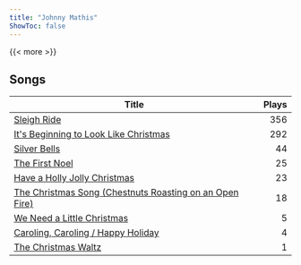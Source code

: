 ```yaml
---
title: "Johnny Mathis"
ShowToc: false
---
```


{{< more >}}

## Songs
Title | Plays 
----- | -----: 
[Sleigh Ride](/songs/sleigh-ride) | 356
[It's Beginning to Look Like Christmas](/songs/its-beginning-to-look-like-christmas) | 292
[Silver Bells](/songs/silver-bells) | 44
[The First Noel](/songs/the-first-noel) | 25
[Have a Holly Jolly Christmas](/songs/have-a-holly-jolly-christmas) | 23
[The Christmas Song (Chestnuts Roasting on an Open Fire)](/songs/the-christmas-song-chestnuts-roasting-on-an-open-fire) | 18
[We Need a Little Christmas](/songs/we-need-a-little-christmas) | 5
[Caroling, Caroling / Happy Holiday](/songs/caroling-caroling-happy-holiday) | 4
[The Christmas Waltz](/songs/the-christmas-waltz) | 1

